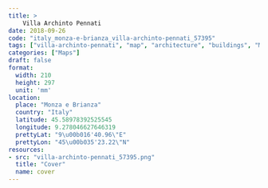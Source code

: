 ```yaml
---
title: > 
    Villa Archinto Pennati
date: 2018-09-26
code: "italy_monza-e-brianza_villa-archinto-pennati_57395"
tags: ["villa-archinto-pennati", "map", "architecture", "buildings", "Monza e Brianza", "Italy"]
categories: ["Maps"]
draft: false
format:
  width: 210
  height: 297
  unit: 'mm'
location:
  place: "Monza e Brianza"
  country: "Italy"
  latitude: 45.58978392525545
  longitude: 9.278046627646319
  prettyLat: "9\u00b016'40.96\"E"
  prettyLon: "45\u00b035'23.22\"N"
resources:
- src: "villa-archinto-pennati_57395.png"
  title: "Cover"
  name: cover
---
```

